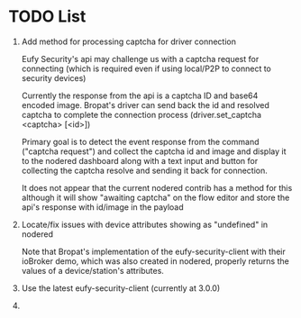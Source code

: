 # TODO List

1. Add method for processing captcha for driver connection

   Eufy Security's api may challenge us with a captcha request for connecting (which is required even if using local/P2P to connect to security devices)

   Currently the response from the api is a captcha ID and base64 encoded image. Bropat's driver can send back the id and resolved captcha to complete the connection process (driver.set_captcha \<captcha\> [\<id\>])

   Primary goal is to detect the event response from the command ("captcha request") and collect the captcha id and image and display it to the nodered dashboard along with a text input and button for collecting the captcha resolve and sending it back for connection.

   It does not appear that the current nodered contrib has a method for this although it will show "awaiting captcha" on the flow editor and store the api's response with id/image in the payload

2. Locate/fix issues with device attributes showing as "undefined" in nodered

   Note that Bropat's implementation of the eufy-security-client with their ioBroker demo, which was also created in nodered, properly returns the values of a device/station's attributes.

3. Use the latest eufy-security-client (currently at 3.0.0)
4. 
